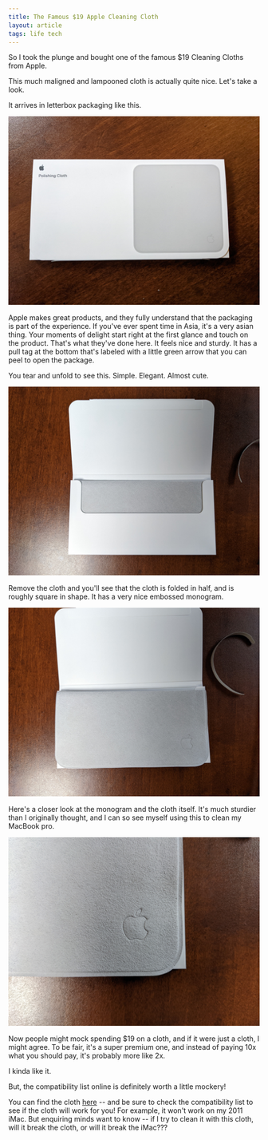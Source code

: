 ```yaml
---
title: The Famous $19 Apple Cleaning Cloth
layout: article
tags: life tech
---
```


So I took the plunge and bought one of the famous $19 Cleaning Cloths from Apple.

This much maligned and lampooned cloth is actually quite nice. Let's take a look.

It arrives in letterbox packaging like this.

![Cloth package](/assets/cloth1.jpg)

Apple makes great products, and they fully understand that the packaging is part of the experience. If you've ever spent time in Asia, it's a very asian thing. Your moments of delight start right at the first glance and touch on the product. That's what they've done here. It feels nice and sturdy. It has a pull tag at the bottom that's labeled with a little green arrow that you can peel to open the package.

You tear and unfold to see this. Simple. Elegant. Almost cute.

![First look at the cloth](/assets/cloth4.jpg)

Remove the cloth and you'll see that the cloth is folded in half, and is roughly square in shape. It has a very nice embossed monogram.

![Monogram](/assets/cloth5.jpg)

Here's a closer look at the monogram and the cloth itself. It's much sturdier than I originally thought, and I can so see myself using this to clean my MacBook pro.

![Monogram Closeup](/assets/cloth2.jpg)

Now people might mock spending $19 on a cloth, and if it were just a cloth, I might agree. To be fair, it's a super premium one, and instead of paying 10x what you should pay, it's probably more like 2x.

I kinda like it. 

But, the compatibility list online is definitely worth a little mockery!

You can find the cloth [here](https://www.apple.com/shop/product/MM6F3AM/A/polishing-cloth) -- and be sure to check the compatibility list to see if the cloth will work for you! For example, it won't work on my 2011 iMac. But enquiring minds want to know -- if I try to clean it with this cloth, will it break the cloth, or will it break the iMac???



